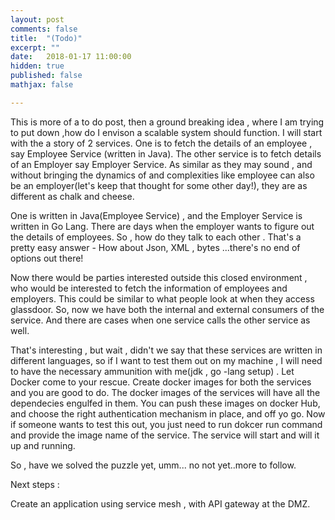 ```yaml
---
layout: post
comments: false
title:  "(Todo)"
excerpt: ""
date:   2018-01-17 11:00:00
hidden: true
published: false
mathjax: false

---
```


This is more of a to do post, then a ground breaking idea , where I am trying to put down ,how do I envison a scalable system should function.
I will start with the a story of 2 services. One is to fetch the details of an employee , say Employee Service (written in Java).
The other service is to fetch details of an Employer say Employer Service. As similar as they may sound , and without bringing the dynamics of 
and complexities like employee can also be an employer(let's keep that thought for some other day!), they are as different as chalk and cheese.

One is written in Java(Employee Service) , and the Employer Service is written in Go Lang. There are days when the employer wants to figure out the details of employees.
So , how do they talk to each other . That's a pretty easy answer - How about Json, XML , bytes ...there's no end of options out there!

Now there would be parties interested outside this closed environment , who would be interested to fetch the information of employees and employers. This could be similar to what people look at when they access glassdoor.
So, now we have both the internal and external consumers of the service. And there are cases when one service calls the other service as well.

That's interesting , but wait , didn't we say that these services are written in different languages, so if I want to test them out on my machine , I will need to have the necessary ammunition with me(jdk , go -lang setup) .
Let Docker come to your rescue. Create docker images for both the services and you are good to do. The docker images of the services  will have all the dependecies engulfed in them.
You can push these images on docker Hub, and choose the right authentication mechanism in place, and off yo go.
Now if someone wants to test this out, you just need to run dokcer run command and provide the image name of the service. The service will start and will it up and running.

So , have we solved the puzzle yet, umm... no not yet..more to follow.

Next steps :

Create an application using service mesh , with API gateway at the DMZ. 
